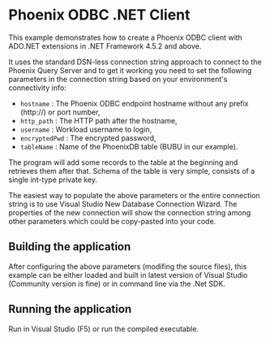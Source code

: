 ﻿# Phoenix ODBC .NET Client

This example demonstrates how to create a Phoenix ODBC client with ADO.NET extensions in .NET
Framework 4.5.2 and above.

It uses the standard DSN-less connection string approach to connect to the Phoenix Query
Server and to get it  working you need to set the following parameters in the connection string
based on your environment's connectivity info:

- `hostname` : The Phoenix ODBC endpoint hostname without any prefix (http://) or port number,
- `http_path` : The HTTP path after the hostname,
- `username` : Workload username to login,
- `encryptedPwd` : The encrypted password,
- `tableName` : Name of the PhoenixDB table (BUBU in our example).

The program will add some records to the table at the beginning and retrieves them after that.
Schema of the table is very simple, consists of a single int-type private key.

The easiest way to populate the above parameters or the entire connection string is to use Visual Studio
New Database Connection Wizard. The properties of the new connection will show the connection
string among other parameters which could be copy-pasted into your code.

## Building the application

After configuring the above parameters (modifing the source files), this example can be either 
loaded and built in latest version of Visual Studio (Community version is fine) or in command 
line via the .Net SDK.

## Running the application

Run in Visual Studio (F5) or run the compiled executable.
